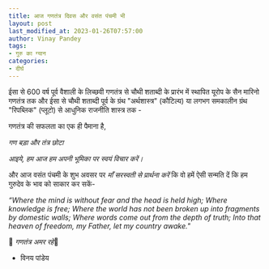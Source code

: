 ```yaml
---
title: आज गणतंत्र दिवस और वसंत पंचमी भी
layout: post
last_modified_at: 2023-01-26T07:57:00
author: Vinay Pandey
tags:
- गुरु का ग्यान
categories:
- दीर्घ
---
```

ईसा से 600 वर्ष पूर्व वैशाली के लिच्छवी गणतंत्र से चौथी शताब्दी के प्रारंभ में स्थापित यूरोप के सैन मारिनो गणतंत्र तक
और 
ईसा से चौथी शताब्दी पूर्व के ग्रंथ "अर्थशास्त्र" (कौटिल्य) या लगभग समकालीन ग्रंथ "रिपब्लिक" (प्लूटो) से आधुनिक राजनीति शास्त्र तक -

गणतंत्र की सफलता का एक ही पैमाना है,

_*गण बड़ा और तंत्र छोटा*_

*आइये, हम आज हम अपनी भूमिका पर स्वयं विचार करें।*

और आज वसंत पंचमी के शुभ अवसर पर *माँ सरस्वती से प्रार्थना करें* कि वो हमें ऐसी सन्मति दें कि हम गुरुदेव के भाव को साकार कर सकें- 

_“Where the mind is without fear and the head is held high;_
_Where knowledge is free;_
_Where the world has not been broken up into fragments by domestic walls;_
_Where words come out from the depth of truth;_
_Into that heaven of freedom, my Father, let my country awake."_

🙏 *गणतंत्र अमर रहे*🙏

- विनय पांडेय


